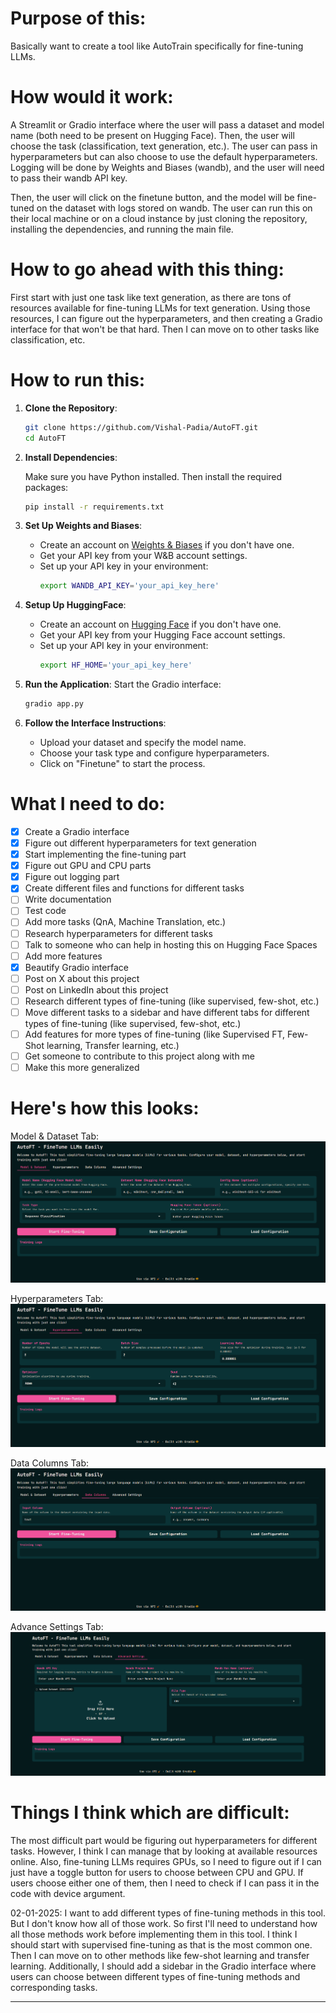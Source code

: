 # Purpose of this:

Basically want to create a tool like AutoTrain specifically for fine-tuning LLMs.

# How would it work:

A Streamlit or Gradio interface where the user will pass a dataset and model name (both need to be present on Hugging Face). Then, the user will choose the task (classification, text generation, etc.). The user can pass in hyperparameters but can also choose to use the default hyperparameters. Logging will be done by Weights and Biases (wandb), and the user will need to pass their wandb API key.

Then, the user will click on the finetune button, and the model will be fine-tuned on the dataset with logs stored on wandb. The user can run this on their local machine or on a cloud instance by just cloning the repository, installing the dependencies, and running the main file.

# How to go ahead with this thing:

First start with just one task like text generation, as there are tons of resources available for fine-tuning LLMs for text generation. Using those resources, I can figure out the hyperparameters, and then creating a Gradio interface for that won't be that hard. Then I can move on to other tasks like classification, etc.

# How to run this:

1. **Clone the Repository**:
   ```bash
   git clone https://github.com/Vishal-Padia/AutoFT.git
   cd AutoFT
   ```

2. **Install Dependencies**:
   
   Make sure you have Python installed. Then install the required packages:
   ```bash
   pip install -r requirements.txt
   ```

3. **Set Up Weights and Biases**:
   - Create an account on [Weights & Biases](https://wandb.ai) if you don't have one.
   - Get your API key from your W&B account settings.
   - Set up your API key in your environment:
     ```bash
     export WANDB_API_KEY='your_api_key_here'
     ```
4. **Setup Up HuggingFace**:
    - Create an account on [Hugging Face](https://huggingface.co) if you don't have one.
    - Get your API key from your Hugging Face account settings.
    - Set up your API key in your environment:
      ```bash
      export HF_HOME='your_api_key_here'
      ```

5. **Run the Application**:
   Start the Gradio interface:
   ```bash
   gradio app.py
   ```

6. **Follow the Interface Instructions**:
   - Upload your dataset and specify the model name.
   - Choose your task type and configure hyperparameters.
   - Click on "Finetune" to start the process.

# What I need to do:

- [x] Create a Gradio interface
- [x] Figure out different hyperparameters for text generation
- [x] Start implementing the fine-tuning part
- [x] Figure out GPU and CPU parts
- [x] Figure out logging part
- [x] Create different files and functions for different tasks
- [ ] Write documentation
- [ ] Test code
- [ ] Add more tasks (QnA, Machine Translation, etc.)
- [ ] Research hyperparameters for different tasks
- [ ] Talk to someone who can help in hosting this on Hugging Face Spaces
- [ ] Add more features
- [x] Beautify Gradio interface
- [ ] Post on X about this project
- [ ] Post on LinkedIn about this project
- [ ] Research different types of fine-tuning (like supervised, few-shot, etc.)
- [ ] Move different tasks to a sidebar and have different tabs for different types of fine-tuning (like supervised, few-shot, etc.)
- [ ] Add features for more types of fine-tuning (like Supervised FT, Few-Shot learning, Transfer learning, etc.)
- [ ] Get someone to contribute to this project along with me
- [ ] Make this more generalized

# Here's how this looks:

Model & Dataset Tab:
![image](images/model_dataset_tab.png)

Hyperparameters Tab:
![image](images/hyperparameters_tab.png)

Data Columns Tab:
![image](images/data_columns_tab.png)

Advance Settings Tab:
![image](images/adv_settings_tab.png)


# Things I think which are difficult:

The most difficult part would be figuring out hyperparameters for different tasks. However, I think I can manage that by looking at available resources online. Also, fine-tuning LLMs requires GPUs, so I need to figure out if I can just have a toggle button for users to choose between CPU and GPU. If users choose either one of them, then I need to check if I can pass it in the code with device argument.

02-01-2025: I want to add different types of fine-tuning methods in this tool. But I don't know how all of those work. So first I'll need to understand how all those methods work before implementing them in this tool. I think I should start with supervised fine-tuning as that is the most common one. Then I can move on to other methods like few-shot learning and transfer learning. Additionally, I should add a sidebar in the Gradio interface where users can choose between different types of fine-tuning methods and corresponding tasks.

---